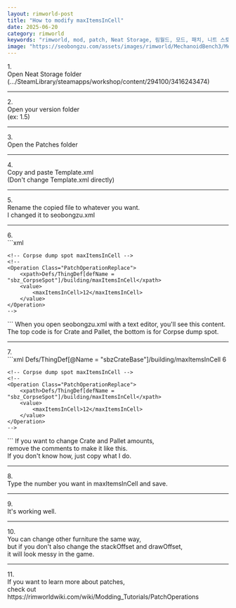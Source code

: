 ```yaml
---
layout: rimworld-post
title: "How to modify maxItemsInCell"
date: 2025-06-20
category: rimworld
keywords: "rimworld, mod, patch, Neat Storage, 림월드, 모드, 패치, 니트 스토리지"
image: "https://seobongzu.com/assets/images/rimworld/MechanoidBench3/MechanoidBench3.webp"
---
```

<p>
1.<br>
Open Neat Storage folder<br>
(.../SteamLibrary/steamapps/workshop/content/294100/3416243474)
</p>
<div class="half-space"></div><hr><div class="half-space"></div>
<p>
2.<br>
Open your version folder<br>
(ex: 1.5)
</p>
<div class="half-space"></div><hr><div class="half-space"></div>
<p>
3.<br>
Open the <span class="weight-bold">Patches</span> folder
</p>
<div class="half-space"></div><hr><div class="half-space"></div>
<p>
4.<br>
Copy and paste <span class="weight-bold">Template.xml</span><br>
(Don't change Template.xml directly)
</p>
<div class="half-space"></div><hr><div class="half-space"></div>
<p>
5.<br>
<span class="weight-bold">Rename</span> the copied file to whatever you want.<br>
I changed it to seobongzu.xml
</p>
<div class="half-space"></div><hr><div class="half-space"></div>
<p>
6.<br>
```xml
<?xml version="1.0" encoding="utf-8"?>
<Patch>
	<!-- Crate and Pallet maxItemsInCell -->
	<!--
	<Operation Class="PatchOperationReplace">
		<xpath>Defs/ThingDef[@Name = "sbzCrateBase"]/building/maxItemsInCell</xpath>
		<value>
			<maxItemsInCell>6</maxItemsInCell>
		</value>
	</Operation>
	-->

	<!-- Corpse dump spot maxItemsInCell -->
	<!--
	<Operation Class="PatchOperationReplace">
		<xpath>Defs/ThingDef[defName = "sbz_CorpseSpot"]/building/maxItemsInCell</xpath>
		<value>
			<maxItemsInCell>12</maxItemsInCell>
		</value>
	</Operation>
	-->	
</Patch>
```
When you open seobongzu.xml with a text editor, you'll see this content.<br>
The top code is for <span class="weight-bold">Crate and Pallet</span>, the bottom is for <span class="weight-bold">Corpse dump spot</span>.
</p>
<div class="half-space"></div><hr><div class="half-space"></div>
<p>
7.<br>
```xml
<?xml version="1.0" encoding="utf-8"?>
<Patch>
	<!-- Crate and Pallet maxItemsInCell -->
	<Operation Class="PatchOperationReplace">
		<xpath>Defs/ThingDef[@Name = "sbzCrateBase"]/building/maxItemsInCell</xpath>
		<value>
			<maxItemsInCell>6</maxItemsInCell>
		</value>
	</Operation>

	<!-- Corpse dump spot maxItemsInCell -->
	<!--
	<Operation Class="PatchOperationReplace">
		<xpath>Defs/ThingDef[defName = "sbz_CorpseSpot"]/building/maxItemsInCell</xpath>
		<value>
			<maxItemsInCell>12</maxItemsInCell>
		</value>
	</Operation>
	-->
</Patch>
```
If you want to change Crate and Pallet amounts,<br>
remove the comments to make it like this.<br>
If you don't know how, just copy what I do.<br>
</p>
<div class="half-space"></div><hr><div class="half-space"></div>
<p>
8.<br>
Type <span class="weight-bold">the number you want</span> in maxItemsInCell and save.
</p>
<div class="half-space"></div><hr><div class="half-space"></div>
<p>
9.<br>
It's working well.
</p>
<div class="half-space"></div><hr><div class="half-space"></div>
<p>
10.<br>
You can change other furniture the same way,<br>
but if you don't also change the stackOffset and drawOffset,<br>
it will look messy in the game.
</p>
<div class="half-space"></div><hr><div class="half-space"></div>
<p>
11.<br>
If you want to learn more about patches,<br>
check out https://rimworldwiki.com/wiki/Modding_Tutorials/PatchOperations
</p>